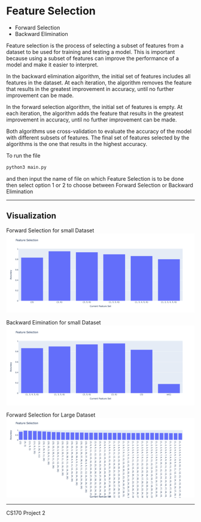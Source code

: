 # Feature Selection 

- Forward Selection
- Backward Elimination

Feature selection is the process of selecting a subset of features from a dataset to be used for training and testing a model. This is important because using a subset of features can improve the performance of a model and make it easier to interpret. 

In the backward elimination algorithm, the initial set of features includes all features in the dataset. At each iteration, the algorithm removes the feature that results in the greatest improvement in accuracy, until no further improvement can be made.

In the forward selection algorithm, the initial set of features is empty. At each iteration, the algorithm adds the feature that results in the greatest improvement in accuracy, until no further improvement can be made.

Both algorithms use cross-validation to evaluate the accuracy of the model with different subsets of features. The final set of features selected by the algorithms is the one that results in the highest accuracy.


To run the file 

```sh
python3 main.py
```

and then input the name of file on which Feature Selection is to be done     
then select option 1 or 2 to choose between Forward Selection or Backward Elimination

---

## Visualization 

Forward Selection for small Dataset
![](https://github.com/rithvik78/project2/blob/main/Graphs/Forward_selection(small%20dataset).png?raw=true)


Backward Eimination for small Dataset
![](https://github.com/rithvik78/project2/blob/main/Graphs/Backward_elimination(Small%20Dataset).png?raw=true)


Forward Selection for Large Dataset
![](https://github.com/rithvik78/project2/blob/main/Graphs/Forward_selection(larger%20dataset).png?raw=true)


---

CS170 Project 2
